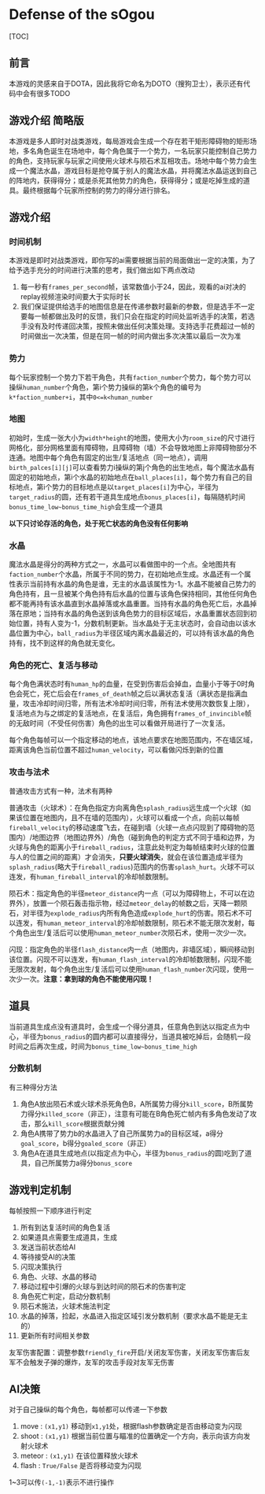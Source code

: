 # Defense of the sOgou

[TOC]

## 前言

本游戏的灵感来自于DOTA，因此我将它命名为DOTO（搜狗卫士），表示还有代码中会有很多TODO

## 游戏介绍 简略版

本游戏是多人即时对战类游戏，每局游戏会生成一个存在若干矩形障碍物的矩形场地，多名角色诞生在场地中，每个角色属于一个势力，一名玩家只能控制自己势力的角色，支持玩家与玩家之间使用火球术与陨石术互相攻击。场地中每个势力会生成一个魔法水晶，游戏目标是抢夺属于别人的魔法水晶，并将魔法水晶运送到自己的阵地内，获得得分；或是杀死其他势力的角色，获得得分；或是吃掉生成的道具。最终根据每个玩家所控制的势力的得分进行排名。

## 游戏介绍

### 时间机制

本游戏是即时对战类游戏，即你写的ai需要根据当前的局面做出一定的决策，为了给予选手充分的时间进行决策的思考，我们做出如下两点改动

1. 每一秒有`frames_per_second`帧，该常数值小于24，因此，观看的ai对决的replay视频渲染时间要大于实际时长
2. 我们保证提供给选手的地图信息是在传递参数时最新的参数，但是选手不一定要每一帧都做出及时的反馈，我们只会在指定的时间处监听选手的决策，若选手没有及时传递回决策，按照未做出任何决策处理。支持选手花费超过一帧的时间做出一次决策，但是在同一帧的时间内做出多次决策以最后一次为准

### 势力

每个玩家控制一个势力下若干角色，共有`faction_number`个势力，每个势力可以操纵`human_number`个角色，第i个势力操纵的第k个角色的编号为`k*faction_number+i`，其中`0<=k<human_number`

### 地图

初始时，生成一张大小为`width*height`的地图，使用大小为`room_size`的尺寸进行网格化，部分网格里面有障碍物，且障碍物（墙）不会导致地图上非障碍物部分不连通。地图中每个角色有固定的出生/复活地点（同一地点），调用`birth_palces[i][j]`可以查看势力i操纵的第j个角色的出生地点，每个魔法水晶有固定的初始地点，第i个水晶的初始地点在`ball_places[i]`，每个势力有自己的目标地点，第i个势力的目标地点是以`target_places[i]`为中心，半径为`target_radius`的圆，还有若干道具生成地点`bonus_places[i]`，每隔随机时间`bonus_time_low~bonus_time_high`会生成一个道具

**以下只讨论存活的角色，处于死亡状态的角色没有任何影响**

### 水晶

魔法水晶是得分的两种方式之一，水晶可以看做图中的一个点。全地图共有`faction_number`个水晶，所属于不同的势力，在初始地点生成。水晶还有一个属性表示当前持有水晶的角色是谁，无主的水晶该属性为-1。水晶不能被自己势力的角色持有，且一旦被某个角色持有后水晶的位置与该角色保持相同，其他任何角色都不能再持有该水晶直到水晶掉落或水晶重置。当持有水晶的角色死亡后，水晶掉落在原地；当持有水晶的角色送到该角色势力的目标区域后，水晶重置状态回到初始位置，持有人变为-1，分数机制更新。当水晶处于无主状态时，会自动由以该水晶位置为中心，`ball_radius`为半径区域内离水晶最近的，可以持有该水晶的角色持有，找不到这样的角色就无变化。

### 角色的死亡、复活与移动

每个角色满状态时有`human_hp`的血量，在受到伤害后会掉血，血量小于等于0时角色会死亡，死亡后会在`frames_of_death`帧之后以满状态复活（满状态是指满血量，攻击冷却时间归零，所有法术冷却时间归零，所有法术使用次数恢复上限），复活地点为与之绑定的复活地点，在复活后，角色拥有`frames_of_invincible`帧的无敌时间（不受任何伤害）角色的出生可以看做开局进行了一次复活。

每个角色每帧可以一个指定移动的地点，该地点要求在地图范围内，不在墙区域，距离该角色当前位置不超过`human_velocity`，可以看做闪烁到新的位置

### 攻击与法术

普通攻击方式有一种，法术有两种

普通攻击（火球术）：在角色指定方向离角色`splash_radius`远生成一个火球（如果该位置在地图内，且不在墙的范围内），火球可以看成一个点，向前以每帧`fireball_velocity`的移动速度飞去，在碰到墙（火球一点点闪现到了障碍物的范围内）/地图边界（地图边界外）/角色（碰到角色的判定方式不同于墙和边界，为火球与角色的距离小于`fireball_radius`，注意此处判定为每帧结束时火球的位置与人的位置之间的距离）才会消失，**只要火球消失**，就会在该位置造成半径为`splash_radius`(略大于`fireball_radius`)范围内的伤害`splash_hurt`。火球不可以连发，有`human_fireball_interval`的冷却帧数限制。

陨石术：指定角色的半径`meteor_distance`内一点（可以为障碍物上，不可以在边界外），放置一个陨石轰击指示物，经过`meteor_delay`的帧数之后，天降一颗陨石，对半径为`explode_radius`内所有角色造成`explode_hurt`的伤害。陨石术不可以连发，有`human_meteor_interval`的冷却帧数限制，陨石术不能无限次发射，每个角色出生/复活后可以使用`human_meteor_number`次陨石术，使用一次少一次。

闪现：指定角色的半径`flash_distance`内一点（地图内，非墙区域），瞬间移动到该位置。闪现不可以连发，有`human_flash_interval`的冷却帧数限制，闪现不能无限次发射，每个角色出生/复活后可以使用`human_flash_number`次闪现，使用一次少一次。**注意：拿到球的角色不能使用闪现！**

## 道具

当前道具生成点没有道具时，会生成一个得分道具，任意角色到达以指定点为中心，半径为`bonus_radius`的圆内都可以直接得分，当道具被吃掉后，会随机一段时间之后再次生成，时间为`bonus_time_low~bonus_time_high`

### 分数机制

有三种得分方法

1. 角色A放出陨石术或火球术杀死角色B，A所属势力得分`kill_score`，B所属势力得分`killed_score`（非正），注意有可能在B角色死亡帧内有多角色发动了攻击，那么`kill_score`根据贡献分摊
2. 角色A携带了势力b的水晶进入了自己所属势力a的目标区域，a得分`goal_score`，b得分`goaled_score`（非正）
3. 角色A在道具生成地点(以指定点为中心，半径为`bonus_radius`的圆)吃到了道具，自己所属势力a得分`bonus_score`

## 游戏判定机制

每帧按照一下顺序进行判定

1. 所有到达复活时间的角色复活
2. 如果道具点需要生成道具，生成
3. 发送当前状态给AI
4. 等待接受AI的决策
5. 闪现决策执行
6. 角色、火球、水晶的移动
7. 移动过程中引爆的火球与到达时间的陨石术的伤害判定
8. 角色死亡判定，启动分数机制
9. 陨石术施法，火球术施法判定
10. 水晶的掉落，捡起，水晶进入指定区域引发分数机制（要求水晶不能是无主的）
11. 更新所有时间相关参数

友军伤害配置：调整参数`friendly_fire`开启/关闭友军伤害，关闭友军伤害后友军不会触发子弹的爆炸，友军的攻击手段对友军无伤害

## AI决策

对于自己操纵的每个角色，每帧都可以传递一下参数

1. move : `(x1,y1)` 移动到`x1,y1`处，根据flash参数确定是否由移动变为闪现
2. shoot : `(x1,y1)` 根据当前位置与瞄准的位置确定一个方向，表示向该方向发射火球术
3. meteor : `(x1,y1)` 在该位置释放火球术
4. flash : `True/False` 是否将移动变为闪现

1~3可以传`(-1,-1)`表示不进行操作



